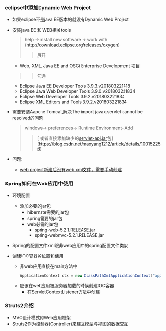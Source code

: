 ### eclipse中添加Dynamic Web Project
  + 如果eclipse不是java EE版本的就没有Dynamic Web Project
  + 安装java EE 和 WEB相关tools
    > help -> install new software -> work with (http://download.eclipse.org/releases/oxygen)<br>
    >> 展开
      * Web, XML, Java EE and OSGi Enterprise Development 项目<br>
    >> 勾选      
      * Eclipse Java EE Developer Tools	3.9.3.v201803221418
      * Eclipse Java Web Developer Tools	3.9.0.v201803221834
      * Eclipse Web Developer Tools	3.9.2.v201803221834
      * Eclipse XML Editors and Tools	3.9.2.v201803221834
      
  + 需要安装Aapche Tomcat,解决The import javax.servlet cannot be resolved的问题
    > windows-> preferences-> Runtime Environment- Add
    >>[ 或者直接添加缺少的[servlet-api.jar](https://tomcat.apache.org/download-90.cgi#9.0.30)包](https://blog.csdn.net/maxyang1212/article/details/100152256)
  + 问题:
    + [web project新建后没有web.xml文件，需要手动创建](https://blog.csdn.net/qq_25634457/article/details/82250590)
### Spring如何在Web应用中使用
  + 环境配置
    + 添加必要的jar包
      + hibernate需要的jar包
      + spring需要的jar包
      + web必需的jar包
        + spring-web-5.2.1.RELEASE.jar
        + spring-webmvc-5.2.1.RELEASE.jar
        
  + Spring的配置文件xml跟非web应用中的spring配置文件类似
  + 创建IOC容器的位置和使用
    + 非web应用直接在main方法中
      ```java
      ApplicationContext ctx = new ClassPathXmlApplicationContext("applicationContext.xml")
      ```
    + 应该在web应用被服务器加载的时候创建IOC容器
      + 在ServletContextListener方法中创建
### Struts2介绍
  + MVC设计模式的Web应用框架
  + Struts2作为控制器(Controller)来建立模型与视图的数据交互

